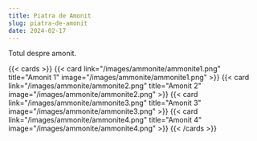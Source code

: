```yaml
---
title: Piatra de Amonit
slug: piatra-de-amonit
date: 2024-02-17
---
```


Totul despre amonit.

{{< cards >}}
  {{< card link="/images/ammonite/ammonite1.png" title="Amonit 1" image="/images/ammonite/ammonite1.png" >}}
  {{< card link="/images/ammonite/ammonite2.png" title="Amonit 2" image="/images/ammonite/ammonite2.png" >}}
  {{< card link="/images/ammonite/ammonite3.png" title="Amonit 3" image="/images/ammonite/ammonite3.png" >}}
  {{< card link="/images/ammonite/ammonite4.png" title="Amonit 4" image="/images/ammonite/ammonite4.png" >}}
{{< /cards >}}
